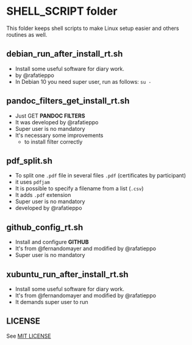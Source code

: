 # SHELL_SCRIPT folder

This folder keeps shell scripts to make Linux setup easier and others
routines as well.

## debian_run_after_install_rt.sh

- Install some useful software for diary work.
- by @rafatieppo
- In Debian 10 you need super user, run as follows:
    `su -`

## pandoc_filters_get_install_rt.sh

- Just GET **PANDOC FILTERS**
- It was developed by @rafatieppo
- Super user is no mandatory
- It's necessary some improvements
    - to install filter correctly

## pdf_split.sh

- To split one ```.pdf``` file in several files ```.pdf``` (certificates by participant)
- it uses ```pdfjam```
- It is possible to specify a filename from a list (```.csv```)
- It adds ```.pdf``` extension
- Super user is no mandatory
- developed by @rafatieppo

## github_config_rt.sh

- Install and configure **GITHUB**
- It's from @fernandomayer and modified by @rafatieppo
- Super user is no mandatory

## xubuntu_run_after_install_rt.sh

- Install some useful software for diary work.
- It's from @fernandomayer and modified by @rafatieppo
- It demands super user to run

## LICENSE

See [MIT LICENSE](https://github.com/rafatieppo/SHELL_SCRIPT/blob/master/LICENSE.md)



